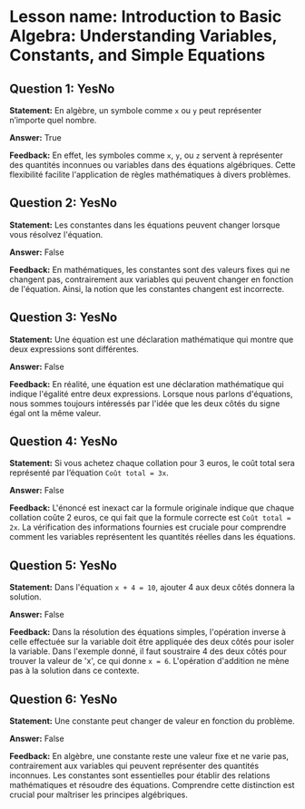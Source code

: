 # Lesson name: Introduction to Basic Algebra: Understanding Variables, Constants, and Simple Equations

## Question 1: YesNo

**Statement:** En algèbre, un symbole comme `x` ou `y` peut représenter n’importe quel nombre.

**Answer:** True

**Feedback:**
En effet, les symboles comme `x`, `y`, ou `z` servent à représenter des quantités inconnues ou variables dans des équations algébriques. Cette flexibilité facilite l'application de règles mathématiques à divers problèmes.


## Question 2: YesNo

**Statement:** Les constantes dans les équations peuvent changer lorsque vous résolvez l'équation.

**Answer:** False

**Feedback:**
En mathématiques, les constantes sont des valeurs fixes qui ne changent pas, contrairement aux variables qui peuvent changer en fonction de l'équation. Ainsi, la notion que les constantes changent est incorrecte.


## Question 3: YesNo

**Statement:** Une équation est une déclaration mathématique qui montre que deux expressions sont différentes.

**Answer:** False

**Feedback:**
En réalité, une équation est une déclaration mathématique qui indique l'égalité entre deux expressions. Lorsque nous parlons d'équations, nous sommes toujours intéressés par l'idée que les deux côtés du signe égal ont la même valeur.


## Question 4: YesNo

**Statement:** Si vous achetez chaque collation pour 3 euros, le coût total sera représenté par l’équation `Coût total = 3x`.

**Answer:** False

**Feedback:**
L'énoncé est inexact car la formule originale indique que chaque collation coûte 2 euros, ce qui fait que la formule correcte est `Coût total = 2x`. La vérification des informations fournies est cruciale pour comprendre comment les variables représentent les quantités réelles dans les équations.


## Question 5: YesNo

**Statement:** Dans l'équation `x + 4 = 10`, ajouter 4 aux deux côtés donnera la solution.

**Answer:** False

**Feedback:**
Dans la résolution des équations simples, l'opération inverse à celle effectuée sur la variable doit être appliquée des deux côtés pour isoler la variable. Dans l'exemple donné, il faut soustraire 4 des deux côtés pour trouver la valeur de 'x', ce qui donne `x = 6`. L'opération d'addition ne mène pas à la solution dans ce contexte.


## Question 6: YesNo

**Statement:** Une constante peut changer de valeur en fonction du problème.

**Answer:** False

**Feedback:**
En algèbre, une constante reste une valeur fixe et ne varie pas, contrairement aux variables qui peuvent représenter des quantités inconnues. Les constantes sont essentielles pour établir des relations mathématiques et résoudre des équations. Comprendre cette distinction est crucial pour maîtriser les principes algébriques.

